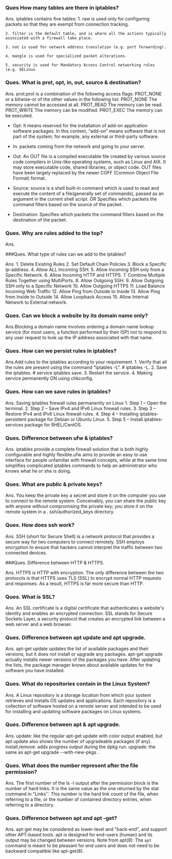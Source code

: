 


### Ques How many tables are there in iptables?

Ans. iptables contains five tables:
    1. raw is used only for configuring packets so that they are exempt from connection tracking.
    
    2. filter is the default table, and is where all the actions typically associated with a firewall take place.
    
    3. nat is used for network address translation (e.g. port forwarding).
    
    4. mangle is used for specialized packet alterations.
    
    5. security is used for Mandatory Access Control networking rules (e.g. SELinux

### Ques. What is prot, opt, in, out, source & destination? 

Ans. prot:prot is a combination of the following access flags: PROT_NONE or a bitwise-or of the other values in the following list: PROT_NONE The memory cannot be accessed at all. PROT_READ The memory can be read. PROT_WRITE The memory can be modified. PROT_EXEC The memory can be executed.

* Opt: It means reserved for the installation of add-on application software packages. In this context, “add-on”  means software that is not part of the system; for example, any external or third-party software.

* In: packets coming from the network and going to your server.

* Out: An OUT file is a compiled executable file created by various source code compilers in Unix-like operating systems, such as Linux and AIX. It may store executable code, shared libraries, or object code. OUT files have been largely replaced by the newer COFF (Common Object File Format) format.

* Source: source is a shell built-in command which is used to read and execute the content of a file(generally set of commands), passed as an argument in the current shell script.
OR Specifies which packets the command filters based on the source of the packet.

* Destination: Specifies which packets the command filters based on the destination of the packet.

### Ques. Why are rules added to the top?

Ans.

###Ques. What type of rules can we add to the iptables?  

Ans.
    1. Delete Existing Rules
    2. Set Default Chain Policies
    3. Block a Specific ip-address. 
    4. Allow ALL Incoming SSH. 
    5. Allow Incoming SSH only from a Specific Network. 
    6. Allow Incoming HTTP and HTTPS. 
    7. Combine Multiple Rules Together using MultiPorts. 
    8. Allow Outgoing SSH.
    9.  Allow Outgoing SSH only to a Specific Network
    10. Allow Outgoing HTTPS
    11.  Load Balance Incoming Web Traffic
    12. Allow Ping from Outside to Inside
    13.  Allow Ping from Inside to Outside
    14. Allow Loopback Access
    15. Allow Internal Network to External network.



### Ques. Can we block a website by its domain name only?

Ans.Blocking a domain name involves ordering a domain name lookup service (for most users, a function performed by their ISP) not to respond to any user request to look up the IP address associated with that name.

### Ques. How can we persist rules in iptables? 

Ans.Add rules to the iptables according to your requirement.
    1. Verify that all the rules are present using the command “iptables -L“. # iptables -L.
    2. Save the iptables. # service iptables save.
    3. Restart the service.
    4. Making service permanently ON using chkconfig.

### Ques. How can we save rules in iptables?

Ans. Saving iptables firewall rules permanently on Linux
    1. Step 1 – Open the terminal. 
    2. Step 2 – Save IPv4 and IPv6 Linux firewall rules. 
    3. Step 3 – Restore IPv4 and IPv6 Linux firewall rules.
    4. Step 4 – Installing iptables-persistent package for Debian or Ubuntu Linux.
    5. Step 5 – Install iptables-services package for RHEL/CentOS.

### Ques. Difference between ufw & iptables?

Ans. iptables provide a complete firewall solution that is both highly configurable and highly flexible.ufw aims to provide an easy to use interface for people unfamiliar with firewall concepts, while at the same time simplifies complicated iptables commands to help an administrator who knows what he or she is doing.

### Ques. What are public & private keys?

Ans. You keep the private key a secret and store it on the computer you use to connect to the remote system. Conceivably, you can share the public key with anyone without compromising the private key; you store it on the remote system in a . ssh/authorized_keys directory.


### Ques. How does ssh work? 

Ans. SSH (short for Secure Shell) is a network protocol that provides a secure way for two computers to connect remotely. SSH employs encryption to ensure that hackers cannot interpret the traffic between two connected devices.

###Ques. Difference between HTTP & HTTPS.

Ans. HTTPS is HTTP with encryption. The only difference between the two protocols is that HTTPS uses TLS (SSL) to encrypt normal HTTP requests and responses. As a result, HTTPS is far more secure than HTTP.

### Ques. What is SSL?

Ans. An SSL certificate is a digital certificate that authenticates a website's identity and enables an encrypted connection. SSL stands for Secure Sockets Layer, a security protocol that creates an encrypted link between a web server and a web browser.

### Ques. Difference between apt update and apt upgrade.

Ans. apt-get update updates the list of available packages and their versions, but it does not install or upgrade any packages. apt-get upgrade actually installs newer versions of the packages you have. After updating the lists, the package manager knows about available updates for the software you have installed.

### Ques. What do repositories contain in the Linux System?

Ans. A Linux repository is a storage location from which your system retrieves and installs OS updates and applications. Each repository is a collection of software hosted on a remote server and intended to be used for installing and updating software packages on Linux systems.

### Ques. Difference between apt & apt upgrade.

Ans. update: like the regular apt-get update with color output enabled, but apt update also shows the number of upgradeable packages (if any). install,remove: adds progress output during the dpkg run. upgrade: the same as apt-get upgrade --with-new-pkgs .

### Ques. What does the number represent after the file permission?

Ans. The first number of the ls -l output after the permission block is the number of hard links. It is the same value as the one returned by the stat command in "Links''. This number is the hard link count of the file, when referring to a file, or the number of contained directory entries, when referring to a directory.

### Ques. Difference between apt and apt -get?

Ans.  apt-get may be considered as lower-level and "back-end", and support other APT-based tools. apt is designed for end-users (human) and its output may be changed between versions. Note from apt(8): The `apt` command is meant to be pleasant for end users and does not need to be backward compatible like apt-get(8).
